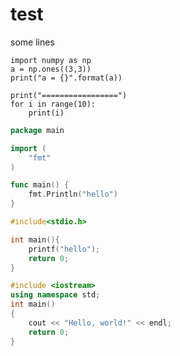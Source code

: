 # test 

some lines


```python3
import numpy as np
a = np.ones((3,3))
print("a = {}".format(a))

print("=================")
for i in range(10):
    print(i)

```

```go
package main

import (
    "fmt"
)

func main() {
    fmt.Println("hello")
}
```

```c
#include<stdio.h>

int main(){
    printf("hello");
    return 0;
}
```

```cpp
#include <iostream>
using namespace std;
int main()
{
    cout << "Hello, world!" << endl;
    return 0;
}
```
